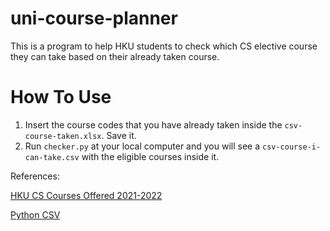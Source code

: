 # uni-course-planner

This is a program to help HKU students to check which CS elective course they can take based on their already taken course.

# How To Use

1. Insert the course codes that you have already taken inside the `csv-course-taken.xlsx`. Save it. 
2. Run `checker.py` at your local computer and you will see a `csv-course-i-can-take.csv` with the eligible courses inside it.

References:

[HKU CS Courses Offered 2021-2022](https://www.cs.hku.hk/programmes/course-offered)

[Python CSV](https://docs.python.org/3/library/csv.html)

